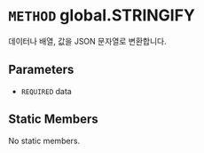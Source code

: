 # `METHOD` global.STRINGIFY
데이터나 배열, 값을 JSON 문자열로 변환합니다.

## Parameters
* `REQUIRED` data 

## Static Members
No static members.
